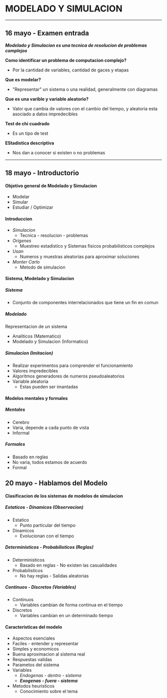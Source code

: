 # MODELADO Y SIMULACION

***

## 16 mayo - Examen entrada

***Modelado y Simulacion es una tecnica de resolucion de problemas complejos***

**Como identificar un problema de computacion complejo?**
* Por la cantidad de variables, cantidad de gaces y etapas

**Que es modelar?**
* "Representar" un sistema o una realidad, generalmente con diagramas

**Que es una varible y variable aleatorio?**
* Valor que cambia de valores con el cambio del tiempo, y aleatoria esta asociado a datos impredecibles

**Test de chi cuadrado**
* Es un tipo de test

**EStadistica descriptiva**
* Nos dan a conocer si existen o no problemas

***

## 18 mayo - Introductorio

#### Objetivo general de Modelado y Simulacion
* Modelar
* Simular 
* Estudiar / Optimizar

#### Introduccion
* *Simulacion*
    * Tecnica - resolucion - problemas
* *Origenes*
    * Muestreo estadistico y Sistemas fisicos probabilisticos complejos
* *Usan*
    * Numeros y muestras aleatorias para aproximar soluciones
* *Monter Carlo*
    * Metodo de simulacion

#### Sistema, Modelado y Simulacion

##### Sistema
* Conjunto de componentes interrelacionados que tiene un fin en comun
##### Modelado
Representacion de un sistema
* Analiticos (Matematico)
* Modelado y Simulacion (Informatico)
##### Simulacion (Imitacion)
* Realizar experimentos para comprender el funcionamiento
* Valores impredecibles
* Algoritmos generadores de numeros pseudoaleatorios
* Variable aleatoria
    * Estas pueden ser imantadas

#### Modelos mentales y formales
##### Mentales
* Cerebro
* Varia, depende a cada punto de vista
* Informal
##### Formales
* Basado en reglas
* No varia, todos estamos de acuerdo
* Formal

## 20 mayo - Hablamos del Modelo

#### Clasificacion de los sistemas de modelos de simulacion

##### Estaticos - Dinamicos (Observacion)
* Estatico
    * Punto particular del tiempo
* Dinamicos
    * Evolucionan con el tiempo

##### Deterministicos - Probabilisticos (Reglas)
* Deterministicos
    * Basado en reglas - No existen las casualidades
* Probabilisticos
    * No hay reglas - Salidas aleatorias

##### Continuos - Discretos (Variables)
* Continuos
    * Variables cambian de forma continua en el tiempo
* Discretos
    * Variables cambian en un determinado tiempo

#### Caracteristicas del modelo
* Aspectos esenciales
* Faciles - entender y representar
* Simples y economicos
* Buena aproximacion al sistema real
* Respuestas validas
* Parametos del sistema
* Variables
    * *Endogenas - dentro - sistema*
    * ***Exogenas - fuera - sistema***
* Metodos heuristicos
    * Conocimiento sobre el tema

